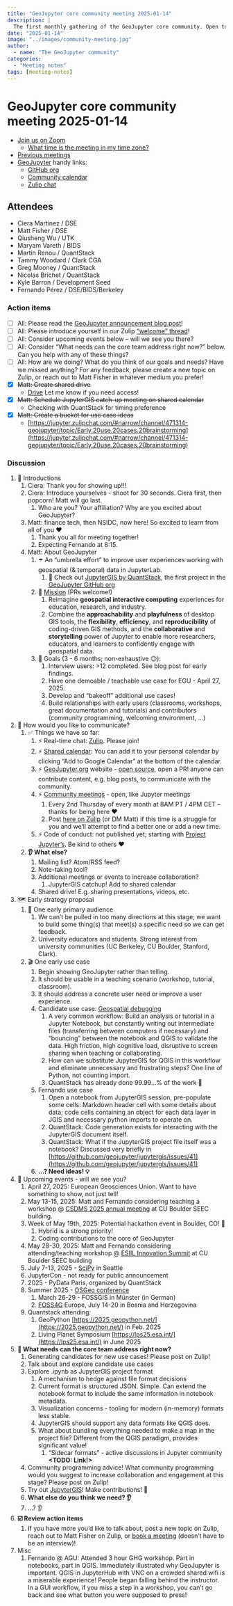 ```yaml
---
title: "GeoJupyter core community meeting 2025-01-14"
description: |
  The first monthly gathering of the GeoJupyter core community. Open to all!
date: "2025-01-14"
image: "../images/community-meeting.jpg"
author:
  - name: "The GeoJupyter community"
categories:
  - "Meeting notes"
tags: [meeting-notes]
---
```


# GeoJupyter core community meeting 2025-01-14

- [Join us on Zoom](https://berkeley.zoom.us/j/99659397059?pwd=519zZJlcAa1TCyJWRYyYbaYDfuaXNo.1)
  - [What time is the meeting in my time zone?](https://dateful.com/convert/utc?t=4pm)
- [Previous meetings](https://geojupyter.org/blog/#category=Meeting%20notes)
- [GeoJupyter](https://geojupyter.org) handy links:
  - [GitHub org](https://github.com/geojupyter)
  - [Community calendar](https://geojupyter.org/calendar.html)
  - [Zulip chat](https://jupyter.zulipchat.com/#narrow/channel/471314-geojupyter)


## Attendees

* Ciera Martinez / DSE
* Matt Fisher / DSE
* Qiusheng Wu / UTK
* Maryam Vareth / BIDS
* Martin Renou / QuantStack
* Tammy Woodard / Clark CGA
* Greg Mooney / QuantStack
* Nicolas Brichet / QuantStack
* Kyle Barron / Development Seed
* Fernando Pérez / DSE/BIDS/Berkeley

### Action items

- [ ] All: Please read the [GeoJupyter announcement blog post](https://geojupyter.org/blog/20250108-introducing-geojupyter/)!
- [ ] All: Please introduce yourself in our Zulip [“welcome” thread](https://jupyter.zulipchat.com/#narrow/channel/471314-geojupyter/topic/Welcome)!
- [ ] All: Consider upcoming events below – will we see you there?
- [ ] All: Consider “What needs can the core team address right now?” below. Can you help with any of these things?
- [ ] All: How are we doing? What do you think of our goals and needs? Have we missed anything? For any feedback, please create a new topic on Zulip, or reach out to Matt Fisher in whatever medium you prefer!
- [x] ~~Matt: Create shared drive~~
  - [Drive](https://drive.google.com/drive/folders/0AIppYlSqLkZNUk9PVA) Let me know if you need access!
- [x] ~~Matt: Schedule JupyterGIS catch-up meeting on shared calendar~~
  - Checking with QuantStack for timing preference
- [x] ~~Matt: Create a bucket for use case ideas~~
  - [https://jupyter.zulipchat.com/#narrow/channel/471314-geojupyter/topic/Early.20use.20cases.20brainstorming](https://jupyter.zulipchat.com/#narrow/channel/471314-geojupyter/topic/Early.20use.20cases.20brainstorming)

### Discussion

1. 👋 Introductions
   1. Ciera: Thank you for showing up!!!
   2. Ciera: Introduce yourselves - shoot for 30 seconds. Ciera first, then popcorn! Matt will go last.
      1. Who are you? Your affiliation? Why are you excited about GeoJupyter?
   3. Matt: finance tech, then NSIDC, now here! So excited to learn from all of you ♥️
      1. Thank you all for meeting together!
      2. Expecting Fernando at 8:15.
   4. Matt: About GeoJupyter
      1. ☂️ An “umbrella effort” to improve user experiences working with geospatial (& temporal) data in JupyterLab.
         1. 🤩 Check out [JupyterGIS by QuantStack](https://github.com/geojupyter/jupytergis), the first project in the [GeoJupyter GitHub org](https://github.com/geojupyter)
      2. 🚀 [Mission](https://github.com/geojupyter/geojupyter.org/blob/main/elevator-pitch.md) (PRs welcome!)
         1. Reimagine **geospatial interactive computing** experiences for education, research, and industry.
         2. Combine the **approachability** and **playfulness** of desktop GIS tools, the **flexibility**, **efficiency**, and **reproducibility** of coding-driven GIS methods, and the **collaborative** and **storytelling** power of Jupyter to enable more researchers, educators, and learners to confidently engage with geospatial data.
      3. 🥅 Goals (3 - 6 months; non-exhaustive 😉):
         1. Interview users: >12 completed. See blog post for early findings.
         2. Have one demoable / teachable use case for EGU - April 27, 2025.
         3. Develop and “bakeoff” additional use cases!
         4. Build relationships with early users (classrooms, workshops, great documentation and tutorials) and contributors (community programming, welcoming environment, …)
2. 💬 How would you like to communicate?
   1. ✅ Things we have so far:
      1. ⚡ Real-time chat: [Zulip](https://jupyter.zulipchat.com/#narrow/channel/471314-geojupyter). Please join!
      2. ⚡ [Shared calendar](https://geojupyter.org/calendar.html): You can add it to your personal calendar by clicking “Add to Google Calendar” at the bottom of the calendar.
      3. ⚡ [GeoJupyter.org](http://GeoJupyter.org) website - [open source](https://github.com/geojupyter/geojupyter.org), open a PR! anyone can contribute content, e.g. blog posts, to communicate with the community.
      4. ⚡ [Community meetings](https://geojupyter.org/calendar) - open, like Jupyter meetings
         1. Every 2nd Thursday of every month at 8AM PT / 4PM CET – thanks for being here ♥️
         2. Post [here on Zulip](https://jupyter.zulipchat.com/#narrow/channel/471314-geojupyter/topic/Scheduling) (or DM Matt) if this time is a struggle for you and we’ll attempt to find a better one or add a new time.
      5. ⚡ Code of conduct: not published yet; starting with [Project Jupyter’s](https://jupyter.org/governance/conduct/code_of_conduct.html). Be kind to others ♥️
   2. **👂 What else?**
      1. Mailing list? Atom/RSS feed?
      2. Note-taking tool?
      3. Additional meetings or events to increase collaboration?
         1. JupyterGIS catchup! Add to shared calendar
      4. Shared drive! E.g. sharing presentations, videos, etc.
3. 🗺️ Early strategy proposal
   1. 👥 One early primary audience
      1. We can’t be pulled in too many directions at this stage; we want to build some thing(s) that meet(s) a specific need so we can get feedback.
      2. University educators and students. Strong interest from university communities (UC Berkeley, CU Boulder, Stanford, Clark).
   2. 🎬 One early use case
      1. Begin showing GeoJupyter rather than telling.
      2. It should be usable in a teaching scenario (workshop, tutorial, classroom).
      3. It should address a concrete user need or improve a user experience.
      4. Candidate use case: [Geospatial debugging](https://jupyter.zulipchat.com/#narrow/channel/471314-geojupyter/topic/.22Bouncing.22.20between.20JupyterGIS.20and.20a.20Jupyter.20Notebook/near/492346479)
         1. A very common workflow: Build an analysis or tutorial in a Jupyter Notebook, but constantly writing out intermediate files (transferring between computers if necessary)  and “bouncing” between the notebook and QGIS to validate the data. High friction, high cognitive load, disruptive to screen sharing when teaching or collaborating.
         2. How can we substitute JupyterGIS for QGIS in this workflow and eliminate unnecessary and frustrating steps? One line of Python, not counting import.
         3. QuantStack has already done 99.99…% of the work 🎉
      5. Fernando use case
         1. Open a notebook from JupyterGIS session, pre-populate some cells: Markdown header cell with some details about data; code cells containing an object for each data layer in JGIS and necessary python imports to operate on.
         2. QuantStack: Code generation exists for interacting with the JupyterGIS document itself.
         3. QuantStack: What if the JupyterGIS project file itself was a notebook?
            Discussed very briefly in [https://github.com/geojupyter/jupytergis/issues/41](https://github.com/geojupyter/jupytergis/issues/41)
      6. **…? Need ideas! 💡**
4. 📅 Upcoming events - will we see you?
   1. April 27, 2025: European Geosciences Union. Want to have something to show, not just tell!
   2. May 13-15, 2025: Matt and Fernando considering teaching a workshop @ [CSDMS 2025 annual meeting](https://csdms.colorado.edu/wiki/ESPIn2025) at CU Boulder SEEC building.
   3. Week of May 19th, 2025: Potential hackathon event in Boulder, CO! 🥳
      1. Hybrid is a strong priority!
      2. Coding contributions to the core of GeoJupyter
   4. May 28-30, 2025: Matt and Fernando considering attending/teaching workshop @ [ESIIL Innovation Summit](https://esiil.org/2025-esiil-innovation-summit) at CU Boulder SEEC building
   5. July 7-13, 2025 - [SciPy](https://www.scipy2025.scipy.org/) in Seattle
   6. JupyterCon - not ready for public announcement
   7. 2025 - PyData Paris, organized by QuantStack
   8. Summer 2025 - [OSGeo conference](https://www.osgeo.org/events/)
      1. March 26-29 - FOSSGIS in Münster (in German)
      2. [FOSS4G](https://2025.foss4g.org/) Europe, July 14-20 in Bosnia and Herzegovina
   9. Quantstack attending:
      1. GeoPython [https://2025.geopython.net/](https://2025.geopython.net/) in Feb. 2025
      2. Living Planet Symposium [https://lps25.esa.int/](https://lps25.esa.int/) in June 2025
5. **💪 What needs can the core team address right now?**
   1. Generating candidates for new use cases! Please post on Zulip!
   2. Talk about and explore candidate use cases
   3. Explore .ipynb as JupyterGIS project format
      1. A mechanism to hedge against file format decisions
      2. Current format is structured JSON. Simple. Can extend the notebook format to include the same information in notebook metadata.
      3. Visualization concerns - tooling for modern (in-memory) formats less stable.
      4. JupyterGIS should support any data formats like QGIS does.
      5. What about bundling everything needed to make a map in the project file? Different from the QGIS paradigm, provides significant value!
         1. “Sidecar formats” - active discussions in Jupyter community **<TODO: Link!>**
   4. Community programming advice! What community programming would you suggest to increase collaboration and engagement at this stage? Please post on Zulip!
   5. Try out [JupyterGIS](https://github.com/geojupyter/jupytergis)! Make contributions! 🚀
   6. **What else do you think we need? 👂**
   7. …? 👂
6. **☑️ Review action items**
   1. If you have more you’d like to talk about, post a new topic on Zulip, reach out to Matt Fisher on Zulip, or [book a meeting](https://geojupyter.org/interviews/sign-up.html) (doesn’t have to be an interview)!
7. Misc
   1. Fernando @ AGU: Attended 3 hour GHG workshop. Part in notebooks, part in QGIS. Immediately illustrated why GeoJupyter is important. QGIS in JupyterHub with VNC on a crowded shared wifi is a miserable experience! People began falling behind the instructor. In a GUI workflow, if you miss a step in a workshop, you can’t go back and see what button you were supposed to press!
